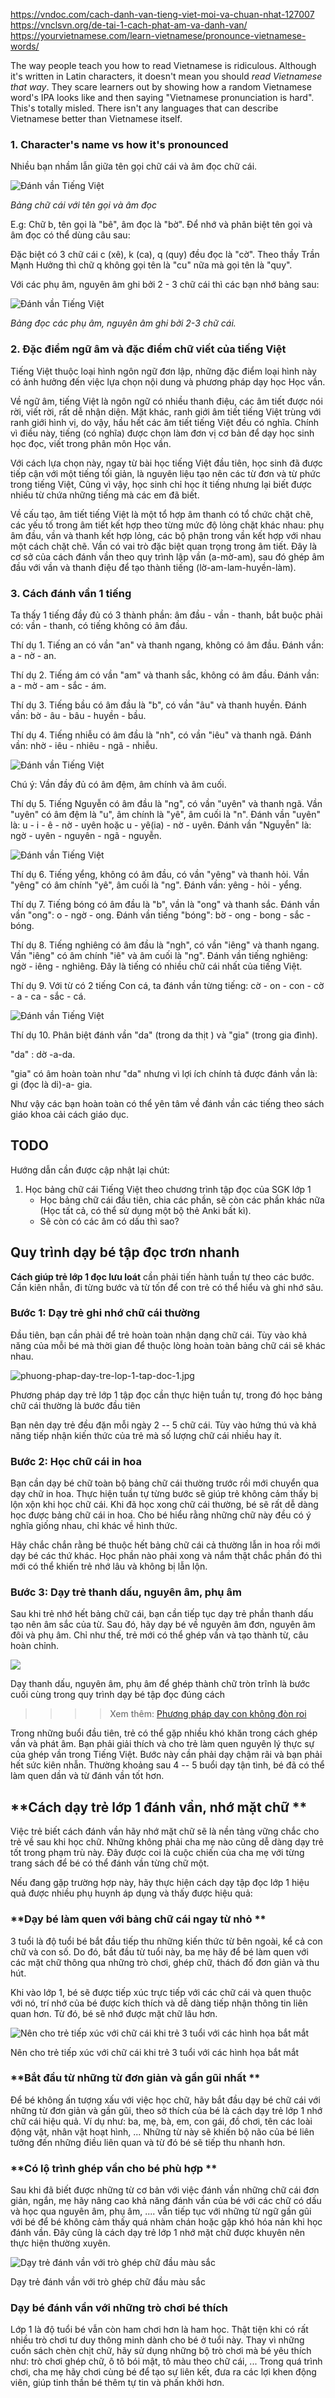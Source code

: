 https://vndoc.com/cach-danh-van-tieng-viet-moi-va-chuan-nhat-127007
https://vnclsvn.org/de-tai-1-cach-phat-am-va-danh-van/
https://yourvietnamese.com/learn-vietnamese/pronounce-vietnamese-words/

The way people teach you how to read Vietnamese is ridiculous. Although it's written in Latin characters, it doesn't mean you should _read Vietnamese that way_. They scare learners out by showing how a random Vietnamese word's IPA looks like and then saying "Vietnamese pronunciation is hard". This's totally misled. There isn't any languages that can describe Vietnamese better than Vietnamese itself.


### 1. Character's name vs how it's pronounced
Nhiều bạn nhầm lẫn giữa tên gọi chữ cái và âm đọc chữ cái.

![Đánh vần Tiếng Việt](https://i.vdoc.vn/data/image/2017/07/05/danh-van-tieng-viet-nhu-the-nao-a.JPG)

*Bảng chữ cái với tên gọi và âm đọc*

E.g: Chữ b, tên gọi là "bê", âm đọc là "bờ". Để nhớ và phân biệt tên gọi và âm đọc có thể dùng câu sau:

Đặc biệt có 3 chữ cái c (xê), k (ca), q (quy) đều đọc là "cờ". Theo thầy Trần Mạnh Hưởng thì chữ q không gọi tên là "cu" nữa mà gọi tên là "quy".

Với các phụ âm, nguyên âm ghi bởi 2 - 3 chữ cái thì các bạn nhớ bảng sau:

![Đánh vần Tiếng Việt](https://i.vdoc.vn/data/image/2017/07/05/danh-van-tieng-viet-nhu-the-nao-b.JPG)

*Bảng đọc các phụ âm, nguyên âm ghi bởi 2-3 chữ cái.*

### 2\. Đặc điểm ngữ âm và đặc điểm chữ viết của tiếng Việt

Tiếng Việt thuộc loại hình ngôn ngữ đơn lập, những đặc điểm loại hình này có ảnh hưởng đến việc lựa chọn nội dung và phương pháp dạy học Học vần.

Về ngữ âm, tiếng Việt là ngôn ngữ có nhiều thanh điệu, các âm tiết được nói rời, viết rời, rất dễ nhận diện. Mặt khác, ranh giới âm tiết tiếng Việt trùng với ranh giới hình vị, do vậy, hầu hết các âm tiết tiếng Việt đều có nghĩa. Chính vì điều này, tiếng (có nghĩa) được chọn làm đơn vị cơ bản để dạy học sinh học đọc, viết trong phân môn Học vần.

Với cách lựa chọn này, ngay từ bài học tiếng Việt đầu tiên, học sinh đã được tiếp cận với một tiếng tối giản, là nguyên liệu tạo nên các từ đơn và từ phức trong tiếng Việt, Cũng vì vậy, học sinh chỉ học ít tiếng nhưng lại biết được nhiều từ chứa những tiếng mà các em đã biết.

Về cấu tạo, âm tiết tiếng Việt là một tổ hợp âm thanh có tổ chức chặt chẽ, các yếu tố trong âm tiết kết hợp theo từng mức độ lỏng chặt khác nhau: phụ âm đầu, vần và thanh kết hợp lỏng, các bộ phận trong vần kết hợp với nhau một cách chặt chẽ. Vần có vai trò đặc biệt quan trọng trong âm tiết. Đây là cơ sở của cách đánh vần theo quy trình lập vần (a-mờ-am), sau đó ghép âm đầu với vần và thanh điệu để tạo thành tiếng (lờ-am-lam-huyền-làm).

### 3\. Cách đánh vần 1 tiếng

Ta thấy 1 tiếng đầy đủ có 3 thành phần: âm đầu - vần - thanh, bắt buộc phải có: vần - thanh, có tiếng không có âm đầu.

Thí dụ 1. Tiếng an có vần "an" và thanh ngang, không có âm đầu. Đánh vần: a - nờ - an.

Thí dụ 2. Tiếng ám có vần "am" và thanh sắc, không có âm đầu. Đánh vần: a - mờ - am - sắc - ám.

Thí dụ 3. Tiếng bầu có âm đầu là "b", có vần "âu" và thanh huyền. Đánh vần: bờ - âu - bâu - huyền - bầu.

Thí dụ 4. Tiếng nhiễu có âm đầu là "nh", có vần "iêu" và thanh ngã. Đánh vần: nhờ - iêu - nhiêu - ngã - nhiễu.

![Đánh vần Tiếng Việt](https://i.vdoc.vn/data/image/2017/07/05/danh-van-tieng-viet-nhu-the-nao-d.JPG)

Chú ý: Vần đầy đủ có âm đệm, âm chính và âm cuối.

Thí dụ 5. Tiếng Nguyễn có âm đầu là "ng", có vần "uyên" và thanh ngã. Vần "uyên" có âm đệm là "u", âm chính là "yê", âm cuối là "n". Đánh vần "uyên" là: u - i - ê - nờ - uyên hoặc u - yê(ia) - nờ - uyên. Đánh vần "Nguyễn" là: ngờ - uyên - nguyên - ngã - nguyễn.

![Đánh vần Tiếng Việt](https://i.vdoc.vn/data/image/2017/07/05/danh-van-tieng-viet-nhu-the-nao-e.JPG)

Thí dụ 6. Tiếng yểng, không có âm đầu, có vần "yêng" và thanh hỏi. Vần "yêng" có âm chính "yê", âm cuối là "ng". Đánh vần: yêng - hỏi - yểng.

Thí dụ 7. Tiếng bóng có âm đầu là "b", vần là "ong" và thanh sắc. Đánh vần vần "ong": o - ngờ - ong. Đánh vần tiếng "bóng": bờ - ong - bong - sắc - bóng.

Thí dụ 8. Tiếng nghiêng có âm đầu là "ngh", có vần "iêng" và thanh ngang. Vần "iêng" có âm chính "iê" và âm cuối là "ng". Đánh vần tiếng nghiêng: ngờ - iêng - nghiêng. Đây là tiếng có nhiều chữ cái nhất của tiếng Việt.

Thí dụ 9. Với từ có 2 tiếng Con cá, ta đánh vần từng tiếng: cờ - on - con - cờ - a - ca - sắc - cá.

![Đánh vần Tiếng Việt](https://i.vdoc.vn/data/image/2017/07/05/danh-van-tieng-viet-nhu-the-nao-f.JPG)

Thí dụ 10. Phân biệt đánh vần "da" (trong da thịt ) và "gia" (trong gia đình).

"da" : dờ -a-da.

"gia" có âm hoàn toàn như "da" nhưng vì lợi ích chính tả được đánh vần là: gi (đọc là di)-a- gia.

Như vậy các bạn hoàn toàn có thể yên tâm về đánh vần các tiếng theo sách giáo khoa cải cách giáo dục.

## TODO
Hướng dẫn cần được cập nhật lại chút:

1. Học bảng chữ cái Tiếng Việt theo chương trình tập đọc của SGK lớp 1
	- Học bảng chữ cái đầu tiên, chia các phần, sẽ còn các phần khác nữa (Học tất cả, có thể sử dụng một bộ thẻ Anki bất kì).
	- Sẽ còn có các âm có dấu thì sao? 
	

**Quy trình dạy bé tập đọc trơn nhanh**
---------------------------------------

**Cách giúp trẻ lớp 1 đọc lưu loát** cần phải tiến hành tuần tự theo các bước. Cần kiên nhẫn, đi từng bước và từ tốn để con trẻ có thể hiểu và ghi nhớ sâu.

### **Bước 1: Dạy trẻ ghi nhớ chữ cái thường**

Đầu tiên, bạn cần phải để trẻ hoàn toàn nhận dạng chữ cái. Tùy vào khả năng của mỗi bé mà thời gian để thuộc lòng hoàn toàn bảng chữ cái sẽ khác nhau.

![phuong-phap-day-tre-lop-1-tap-doc-1.jpg](https://cdn.diemnhangroup.com/seoulacademy/2021/06/phuong-phap-day-tre-lop-1-tap-doc-1.jpg)

Phương pháp dạy trẻ lớp 1 tập đọc cần thực hiện tuần tự, trong đó học bảng chữ cái thường là bước đầu tiên

Bạn nên dạy trẻ đều đặn mỗi ngày 2 -- 5 chữ cái. Tùy vào hứng thú và khả năng tiếp nhận kiến thức của trẻ mà số lượng chữ cái nhiều hay ít.

### **Bước 2: Học chữ cái in hoa**

Bạn cần dạy bé chữ toàn bộ bảng chữ cái thường trước rồi mới chuyển qua dạy chữ in hoa. Thực hiện tuần tự từng bước sẽ giúp trẻ không cảm thấy bị lộn xộn khi học chữ cái. Khi đã học xong chữ cái thường, bé sẽ rất dễ dàng học được bảng chữ cái in hoa. Cho bé hiểu rằng những chữ này đều có ý nghĩa giống nhau, chỉ khác về hình thức.

Hãy chắc chắn rằng bé thuộc hết bảng chữ cái cả thường lẫn in hoa rồi mới dạy bé các thứ khác. Học phần nào phải xong và nắm thật chắc phần đó thì mới có thể khiến trẻ nhớ lâu và không bị lẫn lộn.

### **Bước 3: Dạy trẻ thanh dấu, nguyên âm, phụ âm**

Sau khi trẻ nhớ hết bảng chữ cái, bạn cần tiếp tục dạy trẻ phần thanh dấu tạo nên âm sắc của từ. Sau đó, hãy dạy bé về nguyên âm đơn, nguyên âm đôi và phụ âm. Chỉ như thế, trẻ mới có thể ghép vần và tạo thành từ, câu hoàn chỉnh.

![](https://cdn.diemnhangroup.com/seoulacademy/2021/06/phuong-phap-day-tre-lop-1-tap-doc-2.jpg)

Dạy thanh dấu, nguyên âm, phụ âm để ghép thành chữ tròn trĩnh là bước cuối cùng trong quy trình dạy bé tập đọc đúng cách

> >>> Xem thêm: [Phương pháp dạy con không đòn roi](https://seoulacademy.edu.vn/phuong-phap-day-con-khong-don-roi)

Trong những buổi đầu tiên, trẻ có thể gặp nhiều khó khăn trong cách ghép vần và phát âm. Bạn phải giải thích và cho trẻ làm quen nguyên lý thực sự của ghép vần trong Tiếng Việt. Bước này cần phải dạy chậm rãi và bạn phải hết sức kiên nhẫn. Thường khoảng sau 4 -- 5 buổi dạy tận tình, bé đã có thể làm quen dần và từ đánh vần tốt hơn.

**Cách dạy trẻ lớp 1 đánh vần, nhớ mặt chữ **
---------------------------------------------

Việc trẻ biết cách đánh vần hãy nhớ mặt chữ sẽ là nền tảng vững chắc cho trẻ về sau khi học chữ. Những không phải cha mẹ nào cũng dễ dàng dạy trẻ tốt trong phạm trù này. Đây được coi là cuộc chiến của cha mẹ với từng trang sách để bé có thể đánh vần từng chữ một. 

Nếu đang gặp trường hợp này, hãy thực hiện cách dạy tập đọc lớp 1 hiệu quả được nhiều phụ huynh áp dụng và thấy được hiệu quả: 

### **Dạy bé làm quen với bảng chữ cái ngay từ nhỏ **

3 tuổi là độ tuổi bé bắt đầu tiếp thu những kiến thức từ bên ngoài, kể cả con chữ và con số. Do đó, bắt đầu từ tuổi này, ba mẹ hãy để bé làm quen với các mặt chữ thông qua những trò chơi, ghép chữ, thách đố đơn giản và thu hút. 

Khi vào lớp 1, bé sẽ được tiếp xúc trực tiếp với các chữ cái và quen thuộc với nó, trí nhớ của bé được kích thích và dễ dàng tiếp nhận thông tin liên quan hơn. Từ đó, bé sẽ nhớ được mặt chữ lâu hơn. 

![Nên cho trẻ tiếp xúc với chữ cái khi trẻ 3 tuổi với các hình họa bắt mắt](https://cdn.diemnhangroup.com/seoulacademy/2022/10/phuong-phap-day-tre-lop-1-tap-doc-1.jpg)

Nên cho trẻ tiếp xúc với chữ cái khi trẻ 3 tuổi với các hình họa bắt mắt

### **Bắt đầu từ những từ đơn giản và gần gũi nhất **

Để bé không ấn tượng xấu với việc học chữ, hãy bắt đầu dạy bé chữ cái với những từ đơn giản và gần gũi, theo sở thích của bé là cách dạy trẻ lớp 1 nhớ chữ cái hiệu quả. Ví dụ như: ba, mẹ, bà, em, con gái, đồ chơi, tên các loài động vật, nhân vật hoạt hình, ... Những từ này sẽ khiến bộ não của bé liên tưởng đến những điều liên quan và từ đó bé sẽ tiếp thu nhanh hơn. 

### **Có lộ trình ghép vần cho bé phù hợp **

Sau khi đã biết được những từ cơ bản với việc đánh vần những chữ cái đơn giản, ngắn, mẹ hãy nâng cao khả năng đánh vần của bé với các chữ có dấu và học qua nguyên âm, phụ âm, .... vẫn tiếp tục với những từ ngữ gần gũi với bé để bé không cảm thấy quá nhàm chán hoặc gặp khó hóa nản khi học đánh vần. Đây cũng là cách dạy trẻ lớp 1 nhớ mặt chữ được khuyên nên thực hiện thường xuyên. 

![Dạy trẻ đánh vần với trò ghép chữ đầu màu sắc](https://cdn.diemnhangroup.com/seoulacademy/2022/10/phuong-phap-day-tre-lop-1-tap-doc-2.jpg)

Dạy trẻ đánh vần với trò ghép chữ đầu màu sắc

### **Dạy bé đánh vần với những trò chơi bé thích**

Lớp 1 là độ tuổi bé vẫn còn ham chơi hơn là ham học. Thật tiện khi có rất nhiều trò chơi tư duy thông minh dành cho bé ở tuổi này. Thay vì những cuốn sách chèn chịt chữ, hãy sử dụng những bộ trò chơi mà bé yêu thích như: trò chơi ghép chữ, ô tô bói mật, tô màu theo chữ cái, ... Trong quá trình chơi, cha mẹ hãy chơi cùng bé để tạo sự liên kết, đưa ra các lợi khen động viên, giúp tinh thần bé thêm tự tin và phấn khởi hơn.